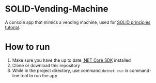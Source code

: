# SOLID-Vending-Machine
A console app that mimics a vending machine, used for [SOLID principles tutorial](https://medium.com/@hdmdhr/learn-solid-principles-by-building-a-simple-app-2111184df426).

# How to run
1. Make sure you have the up to date [.NET Core SDK](https://dotnet.microsoft.com/en-us/download) installed
2. Clone or download this repository
3. While in the project directory, use command `dotnet run` in command-line tool to run the app
